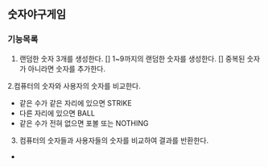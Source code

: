 ## 숫자야구게임

### 기능목록

1. 랜덤한 숫자 3개를 생성한다.
[] 1~9까지의 랜덤한 숫자를 생성한다.
[] 중복된 숫자가 아니라면 숫자를 추가한다.

2.컴퓨터의 숫자와 사용자의 숫자를 비교한다.
* 같은 수가 같은 자리에 있으면 STRIKE 
* 다른 자리에 있으면 BALL 
* 같은 수가 전혀 없으면 포볼 또는 NOTHING 

3. 컴퓨터의 숫자들과 사용자들의 숫자를 비교하여 결과를 반환한다.
*




